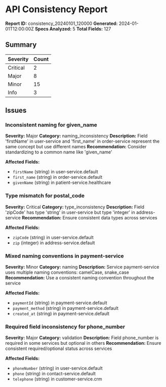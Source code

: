 # API Consistency Report

**Report ID:** consistency_20240101_120000
**Generated:** 2024-01-01T12:00:00Z
**Specs Analyzed:** 5
**Total Fields:** 127

## Summary

| Severity | Count |
|----------|-------|
| Critical | 2 |
| Major | 8 |
| Minor | 15 |
| Info | 3 |

## Issues

### Inconsistent naming for given_name

**Severity:** Major
**Category:** naming_inconsistency
**Description:** Field 'firstName' in user-service and 'first_name' in order-service represent the same concept but use different names
**Recommendation:** Consider standardizing to a common name like 'given_name'

**Affected Fields:**
- `firstName` (string) in user-service.default
- `first_name` (string) in order-service.default
- `givenName` (string) in patient-service.healthcare

### Type mismatch for postal_code

**Severity:** Critical
**Category:** type_inconsistency
**Description:** Field 'zipCode' has type 'string' in user-service but type 'integer' in address-service
**Recommendation:** Ensure consistent data types across services

**Affected Fields:**
- `zipCode` (string) in user-service.default
- `zip` (integer) in address-service.default

### Mixed naming conventions in payment-service

**Severity:** Minor
**Category:** naming
**Description:** Service payment-service uses multiple naming conventions: camelCase, snake_case
**Recommendation:** Use a consistent naming convention throughout the service

**Affected Fields:**
- `paymentId` (string) in payment-service.default
- `payment_method` (string) in payment-service.default
- `created_at` (string) in payment-service.default

### Required field inconsistency for phone_number

**Severity:** Major
**Category:** validation
**Description:** Field phone_number is required in some services but optional in others
**Recommendation:** Ensure consistent required/optional status across services

**Affected Fields:**
- `phoneNumber` (string) in user-service.default
- `phone` (string) in contact-service.default
- `telephone` (string) in customer-service.crm